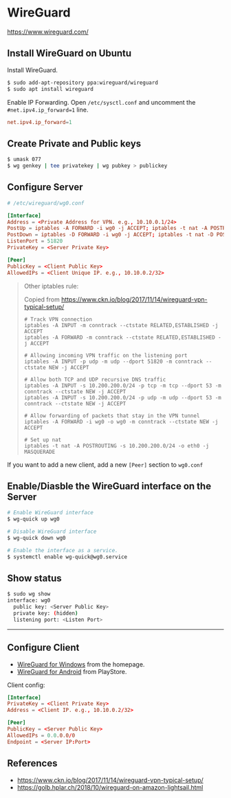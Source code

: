 # WireGuard

https://www.wireguard.com/

## Install WireGuard on Ubuntu

Install WireGuard.

```bash
$ sudo add-apt-repository ppa:wireguard/wireguard
$ sudo apt install wireguard
```

Enable IP Forwarding. Open `/etc/sysctl.conf` and uncomment the `#net.ipv4.ip_forward=1` line.

```conf
net.ipv4.ip_forward=1
```

## Create Private and Public keys

```bash
$ umask 077
$ wg genkey | tee privatekey | wg pubkey > publickey
```

## Configure Server

```conf
# /etc/wireguard/wg0.conf

[Interface]
Address = <Private Address for VPN. e.g., 10.10.0.1/24>
PostUp = iptables -A FORWARD -i wg0 -j ACCEPT; iptables -t nat -A POSTROUTING -o eth0 -j MASQUERADE; ip6tables -A FORWARD -i wg0 -j ACCEPT; ip6tables -t nat -A POSTROUTING -o eth0 -j MASQUERADE
PostDown = iptables -D FORWARD -i wg0 -j ACCEPT; iptables -t nat -D POSTROUTING -o eth0 -j MASQUERADE; ip6tables -D FORWARD -i wg0 -j ACCEPT; ip6tables -t nat -D POSTROUTING -o eth0 -j MASQUERADE
ListenPort = 51820
PrivateKey = <Server Private Key>

[Peer]
PublicKey = <Client Public Key>
AllowedIPs = <Client Unique IP. e.g., 10.10.0.2/32>
```

> Other iptables rule:
>
> Copied from https://www.ckn.io/blog/2017/11/14/wireguard-vpn-typical-setup/
>
> ```
> # Track VPN connection
> iptables -A INPUT -m conntrack --ctstate RELATED,ESTABLISHED -j ACCEPT
> iptables -A FORWARD -m conntrack --ctstate RELATED,ESTABLISHED -j ACCEPT
> 
> # Allowing incoming VPN traffic on the listening port
> iptables -A INPUT -p udp -m udp --dport 51820 -m conntrack --ctstate NEW -j ACCEPT
> 
> # Allow both TCP and UDP recursive DNS traffic
> iptables -A INPUT -s 10.200.200.0/24 -p tcp -m tcp --dport 53 -m conntrack --ctstate NEW -j ACCEPT
> iptables -A INPUT -s 10.200.200.0/24 -p udp -m udp --dport 53 -m conntrack --ctstate NEW -j ACCEPT
>
> # Allow forwarding of packets that stay in the VPN tunnel
> iptables -A FORWARD -i wg0 -o wg0 -m conntrack --ctstate NEW -j ACCEPT
>
> # Set up nat
> iptables -t nat -A POSTROUTING -s 10.200.200.0/24 -o eth0 -j MASQUERADE

If you want to add a new client, add a new `[Peer]` section to `wg0.conf`

## Enable/Diasble the WireGuard interface on the Server

```bash
# Enable WireGuard interface
$ wg-quick up wg0

# Disable WireGuard interface
$ wg-quick down wg0
```

```bash
# Enable the interface as a service.
$ systemctl enable wg-quick@wg0.service
```

## Show status

```bash
$ sudo wg show
interface: wg0
  public key: <Server Public Key>
  private key: (hidden)
  listening port: <Listen Port>
```

----

## Configure Client

- [WireGuard for Windows](https://www.wireguard.com/install/) from the homepage.
- [WireGuard for Android](https://play.google.com/store/apps/details?id=com.wireguard.android) from PlayStore.

Client config:

```conf
[Interface]
PrivateKey = <Client Private Key>
Address = <Client IP. e.g., 10.10.0.2/32>

[Peer]
PublicKey = <Server Public Key>
AllowedIPs = 0.0.0.0/0
Endpoint = <Server IP:Port>
```

## References

- https://www.ckn.io/blog/2017/11/14/wireguard-vpn-typical-setup/
- https://golb.hplar.ch/2018/10/wireguard-on-amazon-lightsail.html